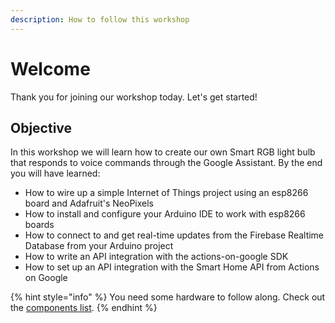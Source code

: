```yaml
---
description: How to follow this workshop
---
```


# Welcome

Thank you for joining our workshop today. Let's get started!

## Objective

In this workshop we will learn how to create our own Smart RGB light bulb that
responds to voice commands through the Google Assistant. By the end you will
have learned:

- How to wire up a simple Internet of Things project using an esp8266 board and
  Adafruit's NeoPixels
- How to install and configure your Arduino IDE to work with esp8266 boards
- How to connect to and get real-time updates from the Firebase Realtime
  Database from your Arduino project
- How to write an API integration with the actions-on-google SDK
- How to set up an API integration with the Smart Home API from Actions on
  Google

{% hint style="info" %} You need some hardware to follow along. Check out the
[components list](src/preparation/requisites.md). {% endhint %}
